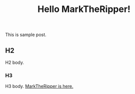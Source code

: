 ﻿---
title: Hello MarkTheRipper!
tags: [foo,bar]
---

This is sample post.

## H2

H2 body.

### H3

H3 body. [MarkTheRipper is here.](https://github.com/kekyo/MarkTheRipper)
